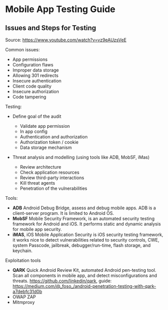 # Mobile App Testing Guide

## Issues and Steps for Testing
Source: https://www.youtube.com/watch?v=vz9eAUzsVeE

Common issues:
- App permissions
- Configuration flaws
- Improper data storage
- Allowing 301 redirects
- Insecure authentication
- Client code quality
- Insecure authorization
- Code tampering

Testing:
- Define goal of the audit
	- Validate app permission
	- In app config
	- Authentication and authorization
	- Authorization token / cookie
	- Data storage mechanism

- Threat analysis and modelling (using tools like ADB, MobSF, iMas)
	- Review architecture
	- Check application resources
	- Review third-party interactions
	- Kill threat agents
	- Penetration of the vulnerabilities

Tools:
- **ADB** Android Debug Bridge, assess and debug mobile apps. ADB is a client-server program. It is limited to Android OS.
- **MobSF** Mobile Security Framework, is an automated security testing framework for Android and iOS. It performs static and dynamic analysis for mobile app security.
- **iMAS**, iOS Mobile Application Security is iOS security testing framework, it works nice to detect vulnerabilities related to security controls, CWE, system Passcode, jailbreak, debugger/run-time, flash storage, and keychain.

Exploitation tools
- **QARK** Quick Android Review Kit, automated Android pen-testing tool. Scan all components in mobile app, and detect misconfigurations and threats. https://github.com/linkedin/qark, guide: https://medium.com/@_foso_/android-penetration-testing-with-qark-a7debfc31d0b
- OWAP ZAP
- Mitmproxy

